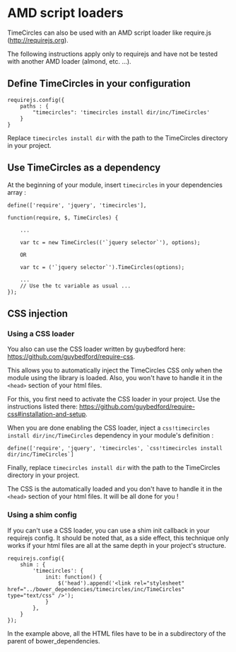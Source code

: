 # AMD script loaders

TimeCircles can also be used with an AMD script loader like require.js (http://requirejs.org).

The following instructions apply only to requirejs and have not be tested with another AMD loader (almond, etc. ...).

## Define TimeCircles in your configuration
	
	requirejs.config({
		paths : {
			"timecircles": 'timecircles install dir/inc/TimeCircles'
		}
	}

Replace `timecircles install dir` with the path to the TimeCircles directory in your project.
	
## Use TimeCircles as a dependency

At the beginning of your module, insert `timecircles` in your dependencies array :

	define(['require', 'jquery', 'timecircles'], 

	function(require, $, TimeCircles) {
		
		...
		
		var tc = new TimeCircles(('`jquery selector`'), options);
		
		OR
		
		var tc = ('`jquery selector`').TimeCircles(options);
		
		...
		// Use the tc variable as usual ...
	});

## CSS injection

### Using a CSS loader

You also can use the CSS loader written by guybedford here: https://github.com/guybedford/require-css.

This allows you to automatically inject the TimeCircles CSS only when the module using the library is loaded.
Also, you won't have to handle it in the `<head>` section of your html files.

For this, you first need to activate the CSS loader in your project. Use the instructions listed there: https://github.com/guybedford/require-css#installation-and-setup.

When you are done enabling the CSS loader, inject a `css!timecircles install dir/inc/TimeCircles` dependency in your module's definition :

	define(['require', 'jquery', 'timecircles', `css!timecircles install dir/inc/TimeCircles`]

Finally, replace `timecircles install dir` with the path to the TimeCircles directory in your project.
	
The CSS is the automatically loaded and you don't have to handle it in the `<head>` section of your html files. It will be all done for you !

### Using a shim config

If you can't use a CSS loader, you can use a shim init callback in your requirejs config. It should be noted that, as a side effect, this technique only works if your html files are all at the same depth in your project's structure.

	requirejs.config({
		shim : {
			'timecircles': {
				init: function() {
					$('head').append('<link rel="stylesheet" href="../bower_dependencies/timecircles/inc/TimeCircles" type="text/css" />');
				}			
			},
		}
	});
	
In the example above, all the HTML files have to be in a subdirectory of the parent of bower_dependencies.